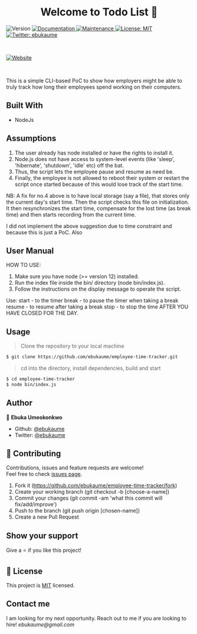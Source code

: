 <h1 align="center">Welcome to Todo List 👋</h1>
<p>
  <img alt="Version" src="https://img.shields.io/badge/version-1.0.0-blue.svg?cacheSeconds=2592000" />
  <a href="https://github.com/ebukaume/employee-time-tracker#readme" target="_blank">
    <img alt="Documentation" src="https://img.shields.io/badge/documentation-yes-brightgreen.svg" />
  </a>
  <a href="https://github.com/ebukaume/employee-time-tracker/graphs/commit-activity" target="_blank">
    <img alt="Maintenance" src="https://img.shields.io/badge/Maintained%3F-yes-green.svg" />
  </a>
  <a href="https://github.com/ebukaume/employee-time-tracker/blob/master/LICENSE" target="_blank">
    <img alt="License: MIT" src="https://img.shields.io/github/license/ebukaume/employee-time-tracker" />
  </a>
  <a href="https://twitter.com/ebukaume" target="_blank">
    <img alt="Twitter: ebukaume" src="https://img.shields.io/twitter/follow/ebukaume.svg?style=social" />
  </a>
</p>
<br>

<p>
  <a href="https://raw.githack.com/ebukaume/employee-time-tracker/master/dist/index.html" target="_blank">
    <img alt="Website" src="./docs/todolist.png" />
  </a>
</p>

<br>

This is a simple CLI-based PoC to show how employers might be able to truly track how long their employees spend working on their computers. 


## Built With

- NodeJs


## Assumptions

1. The user already has node installed or have the rights to install it.
2. Node.js does not have access to system-level events (like 'sleep', 'hibernate', 'shutdown', 'idle' etc) off the bat.
3. Thus, the script lets the employee pause and resume as need be.
4. Finally, the employee is not allowed to reboot their system or restart the script once started because of this would lose track of the start time.

NB: A fix for no.4 above is to have local storage (say a file), that stores only the current day's start time. Then the script checks this file on initialization. It then resynchronizes the start time, compensate for the lost time (as break time) and then starts recording from the current time.

I did not implement the above suggestion due to time constraint and because this is just a PoC. Also


## User Manual

HOW TO USE:

1. Make sure you have node (>= version 12) installed.
2. Run the index file inside the bin/ directory (node bin/index.js).
3. Follow the instructions on the display message to operate the script.

Use:
  start   - to the timer
  break   - to pause the timer when taking a break
  resume  - to resume after taking a break
  stop    - to stop the time AFTER YOU HAVE CLOSED FOR THE DAY.


## Usage

> Clone the repository to your local machine

```sh
$ git clone https://github.com/ebukaume/employee-time-tracker.git
```

> cd into the directory, install dependencies, build and start

```sh
$ cd employee-time-tracker
$ node bin/index.js
```


## Author

👤 **Ebuka Umeokonkwo**

- Github: [@ebukaume](https://github.com/ebukaume)
- Twitter: [@ebukaume](https://twitter.com/ebukaume)


## 🤝 Contributing

Contributions, issues and feature requests are welcome!<br />Feel free to check [issues page](https://github.com/ebukaume/employee-time-tracker/issues).

1. Fork it (https://github.com/ebukaume/employee-time-tracker/fork)
2. Create your working branch (git checkout -b [choose-a-name])
3. Commit your changes (git commit -am 'what this commit will fix/add/improve')
4. Push to the branch (git push origin [chosen-name])
5. Create a new Pull Request


## Show your support

Give a ⭐️ if you like this project!


## 📝 License

This project is [MIT](https://github.com/ebukaume/employee-time-tracker/blob/master/LICENSE) licensed.


## Contact me

I am looking for my next opportunity. Reach out to me if you are looking to hire!
_ebukaume@gmail.com_
